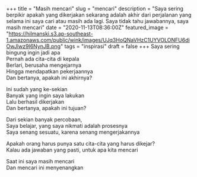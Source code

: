 +++
title = "Masih mencari"
slug = "mencari"
description = "Saya sering berpikir apakah yang dikerjakan sekarang adalah akhir dari perjalanan yang selama ini saya cari atau masih ada lagi. Saya tidak tahu jawabannya, saya masih mencari"
date = "2020-11-13T08:36:00Z"
featured_image = "https://hilmanski.s3.ap-southeast-1.amazonaws.com/public/wink/images/UJq3HoQNaVHzC1UYVOLONFU6diOwJlwz9I6NynJB.png"
tags = "inspirasi"
draft = false
+++ 
Saya sering bingung ingin jadi apa  
Pernah ada cita-cita di kepala  
Berlari, berusaha mengejarnya  
Hingga mendapatkan pekerjaannya  
Dan bertanya, apakah ini akhirnya?

Ini sudah yang ke-sekian  
Banyak yang ingin saya lakukan  
Lalu berhasil dikerjakan  
Dan bertanya, apakah ini tujuan?

Dari sekian banyak percobaan,  
Saya belajar, yang saya nikmati adalah prosesnya  
Saya senang sesuatu, karena senang mengerjakannya

Apakah orang harus punya satu cita-cita yang harus dikejar?  
Kalau ada jawaban yang pasti, untuk apa kita mencari    

Saat ini saya masih mencari  
Dan mencari ini menyenangkan